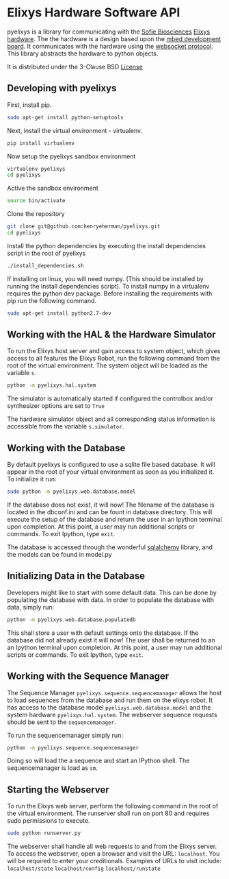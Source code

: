 Elixys Hardware Software API
==============================================
pyelixys is a library for communicating with the [Sofie Biosciences][sofiebiolink]
[Elixys hardware][elixyslink].  The the hardware is a design based upon the [mbed
development board][mbedlink].  It communicates with the hardware using the
[websocket protocol][websocketlink].  This library abstracts the hardware to python objects.

It is distributed under the 3-Clause BSD [License][bsdliclink]

Developing with pyelixys
------------------------
First, install pip.
```bash
sudo apt-get install python-setuptools
```
Next, install the virtual environment - virtualenv.
```bash
pip install virtualenv
```
Now setup the pyelixys sandbox environment
```bash
virtualenv pyelixys
cd pyelixys
```
Active the sandbox environment
```bash
source bin/activate
```
Clone the repository
```bash
git clone git@github.com:henryeherman/pyelixys.git
cd pyelixys
```
Install the python dependencies by executing the
install dependencies script in the root of pyelixys
```bash
./install_dependencies.sh
```

If installing on linux, you will need numpy.
(This should be installed by running the install
dependencies script).
To install numpy in a virtualenv
requires the python dev
package. Before installing the requirements with pip
run the following command.
```bash
sudo apt-get install python2.7-dev
```

Working with the HAL & the Hardware Simulator
---------------------------------------------
To run the Elixys host server and gain access
to system object, which gives access to all
features the Elixys Robot, run the following
command from the root of the virtual environment.
The system object will be loaded as the variable
`s`.

```bash
python -m pyelixys.hal.system
```

The simulator is automatically started if
configured the controlbox and/or synthesizer
options are set to `True`

The hardware simulator object and all corresponding
status information is accessible from the variable
`s.simulator`.


Working with the Database
-------------------------
By default pyelixys is configured to use a sqlite file based
database.  It will appear in the root of your virtual environment
as soon as you initialized it. To initialize it run:


```bash
sudo python -m pyelixys.web.database.model
```

If the database does not exist, it will now!
The filename of the database is located in
the dbconf.ini and can be fount in database
directory.
This will execute the setup of the database and return
the user in an Ipython terminal upon completion. At this
point, a user may run additional scripts or commands.
To exit Ipython, type `exit`.

The database is accessed through the wonderful
[sqlalchemy][sqlalchemylink] library, and the models can be found
in model.py


Initializing Data in the Database
---------------------------------
Developers might like to start with some default data.
This can be done by populating the database with data.
In order to populate the database with data, simply run:


```bash
python -m pyelixys.web.database.populatedb
```

This shall store a user with default settings onto the database.
If the database did not already exist it will now!
The user shall be returned to an an Ipython terminal upon completion.
At this point, a user may run additional scripts or commands.
To exit Ipython, type `exit`.


Working with the Sequence Manager
---------------------------------
The Sequence Manager `pyelixys.sequence.sequencemanager`
allows the host to load sequences from the database and
run them on the elixys robot.  It has access to the
database model `pyelixys.web.database.model` and the
system hardware `pyelixys.hal.system`.
The webserver sequence requests should be sent to
the `sequencemanager`.

To run the sequencemanager simply run:

```bash
python -m pyelixys.sequence.sequencemanager
```

Doing so will load the a sequence and start an
IPython shell.  The sequencemanager is load as
`sm`.


Starting the Webserver
------------------------------------------
To run the Elixys web server, perform the following
command in the root of the virtual environment. The
runserver shall run on port 80 and requires sudo
permissions to execute.

```bash
sudo python runserver.py
```

The webserver shall handle all web requests to and
from the Elixys server. To access the webserver, open
a browser and visit the URL: `localhost`. You will be
required to enter your creditionals.
Examples of URLs to visit include:
`localhost/state`
`localhost/config`
`localhost/runstate`

[mbedlink]: http://mbed.org/
[sofiebiolink]: http://sofiebio.com/
[elixyslink]: http://sofiebio.com/products/chemistry/
[websocketlink]: http://en.wikipedia.org/wiki/WebSocket
[sqlalchemylink]: http://www.sqlalchemy.org/
[bsdliclink]: http://opensource.org/licenses/BSD-3-Clause
